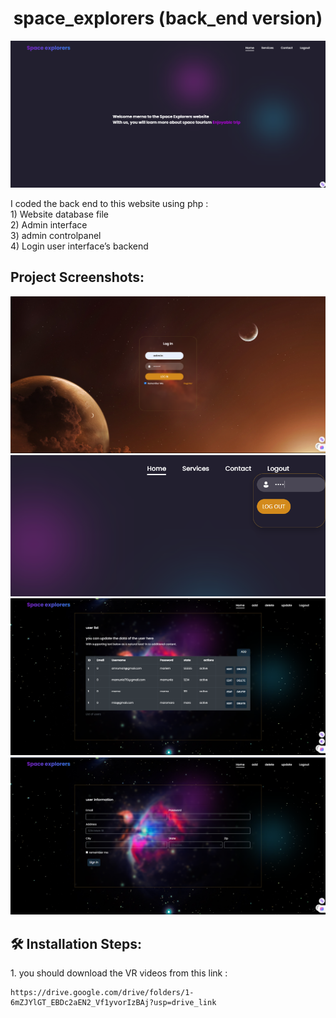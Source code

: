 <h1 align="center" id="title">space_explorers (back_end version)</h1>

<p align="center"><img src="https://github.com/mernaatef28/space-explorers-/blob/main/IMG/screenshots/home.png?raw=true" alt="project-image"></p>
<p id="description">I coded the back end to this website using php : <br>1) Website database file<br> 2)  Admin interface <br> 3) admin controlpanel <br> 4) Login user interface’s backend</p>

<h2>Project Screenshots:</h2>
<img src="https://github.com/mernaatef28/space-explorers-/blob/main/IMG/screenshots/loginasadmin.png?raw=true" alt="project-screenshot" width="" height="">

<img src="https://github.com/mernaatef28/space-explorers-/blob/main/IMG/screenshots/Screenshot%202024-01-17%20215505.png?raw=true" alt="project-screenshot" width="" height="">

<img src="https://github.com/mernaatef28/space-explorers-/blob/main/IMG/screenshots/editcurrentusers.png?raw=true" alt="project-screenshot" width="" height="">

<img src="https://github.com/mernaatef28/space-explorers-/blob/main/IMG/screenshots/addatrip.png?raw=true" alt="project-screenshot" width="" height="">



<h2>🛠️ Installation Steps:</h2>

<p>1. you should download the VR videos from this link :</p>

```
https://drive.google.com/drive/folders/1-6mZJYlGT_EBDc2aEN2_Vf1yvorIzBAj?usp=drive_link
```
